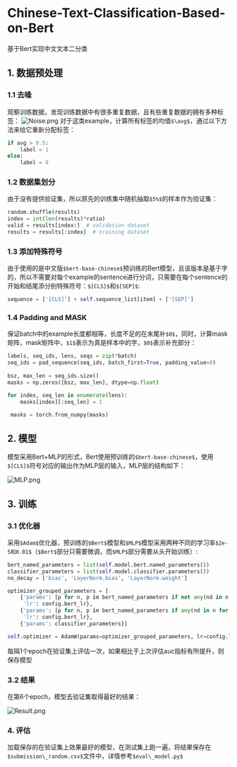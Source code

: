 # Chinese-Text-Classification-Based-on-Bert
基于Bert实现中文文本二分类

## 1. 数据预处理

### 1.1 去噪

观察训练数据，发现训练数据中有很多重复数据，且有些重复数据的拥有多种标签：
    ![Noise.png](http://note.youdao.com/yws/res/6763/WEBRESOURCE3c7dedd282fbfca770ad64d53e743f7f)
对于这类example，计算所有标签的均值`$\avg$`，通过以下方法来给它重新分配标签：

```python
if avg > 0.5:
    label = 1
else:
    label = 0
```

### 1.2 数据集划分

由于没有提供验证集，所以原先的训练集中随机抽取`$5%$`的样本作为验证集：

```python
random.shuffle(results)
index = int(len(results)*ratio)
valid = results[index:]  # validation dataset
results = results[:index]  # training dataset 
```

### 1.3 添加特殊符号
由于使用的是中文版`$bert-base-chinese$`预训练的Bert模型，且该版本是基于字的，所以不需要对每个example的sentence进行分词，只需要在每个sentence的开始和结尾添分别特殊符号：`$[CLS]$`和`$[SEP]$`:

```python
sequence = ['[CLS]'] + self.sequence_list[item] + ['[SEP]']

```

### 1.4 Padding and MASK
保证batch中的example长度都相等，长度不足的在末尾补`$0$`，同时，计算mask矩阵，mask矩阵中，`$1$`表示为真是样本中的字，`$0$`表示补充部分：

```python
labels, seq_ids, lens, seqs = zip(*batch)
seq_ids = pad_sequence(seq_ids, batch_first=True, padding_value=0)
    
bsz, max_len = seq_ids.size()
masks = np.zeros([bsz, max_len], dtype=np.float)

for index, seq_len in enumerate(lens):
    masks[index][:seq_len] = 1

 masks = torch.from_numpy(masks)
```
## 2. 模型

模型采用Bert+MLP的形式，Bert使用预训练的`$bert-base-chinese$`，使用`$[CLS]$`符号对应的输出作为MLP层的输入，MLP层的结构如下：

![MLP.png](http://note.youdao.com/yws/res/6792/WEBRESOURCEa687a2bfc12e5e293719679bf87ec9f2)

## 3. 训练
### 3.1 优化器
采用`$Adam$`优化器，预训练的`$Bert$`模型和`$MLP$`模型采用两种不同的学习率`$2e-5和0.01$`（`$Bert$`部分只需要微调，而`$MLP$`部分需要从头开始训练）:

```python
bert_named_parameters = list(self.model.bert.named_parameters())
classifier_parameters = list(self.model.classifier.parameters())
no_decay = ['bias', 'LayerNorm.bias', 'LayerNorm.weight']

optimizer_grouped_parameters = [
    {'params': [p for n, p in bert_named_parameters if not any(nd in n for nd in no_decay)], 'weight_decay': 0.01,
     'lr': config.bert_lr},
    {'params': [p for n, p in bert_named_parameters if any(nd in n for nd in no_decay)], 'weight_decay': 0.0,
     'lr': config.bert_lr},
    {'params': classifier_parameters}]

self.optimizer = AdamW(params=optimizer_grouped_parameters, lr=config.lr)
```

每隔1个epoch在验证集上评估一次，如果相比于上次评估auc指标有所提升，则保存模型

### 3.2 结果
在第6个epoch，模型去验证集取得最好的结果：

![Result.png](http://note.youdao.com/yws/res/6830/WEBRESOURCEacfe136f07f2720dc4676b43c9c4c2a3)

### 4. 评估

加载保存的在验证集上效果最好的模型，在测试集上跑一遍，将结果保存在`$submission\_random.csv$`文件中，详情参考`$eval\_model.py$`


